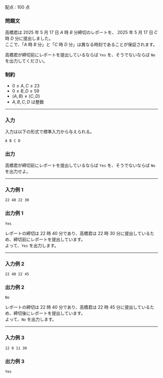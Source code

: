 配点 : $100$ 点

### 問題文

高橋君は $2025$ 年 $5$ 月 $17$ 日 $A$ 時 $B$ 分締切のレポートを、 $2025$ 年 $5$ 月 $17$ 日 $C$ 時 $D$ 分に提出しました。  
ここで、「$A$ 時 $B$ 分」と「$C$ 時 $D$ 分」は異なる時刻であることが保証されます。

高橋君が締切前にレポートを提出しているならば `Yes` を、そうでないならば `No` を出力してください。

### 制約

  * $0 \leq A,C \leq 23$
  * $0 \leq B,D \leq 59$
  * $(A,B)\neq(C,D)$
  * $A,B,C,D$ は整数



* * *

### 入力

入力は以下の形式で標準入力から与えられる。
    
    
    A B C D

### 出力

高橋君が締切前にレポートを提出しているならば `Yes` を、そうでないならば `No` を出力せよ。

* * *

### 入力例 1
    
    
    22 40 22 30

### 出力例 1
    
    
    Yes

レポートの締切は $22$ 時 $40$ 分であり、高橋君は $22$ 時 $30$ 分に提出しているため、締切前にレポートを提出しています。  
よって、`Yes` を出力します。

* * *

### 入力例 2
    
    
    22 40 22 45

### 出力例 2
    
    
    No

レポートの締切は $22$ 時 $40$ 分であり、高橋君は $22$ 時 $45$ 分に提出しているため、締切後にレポートを提出しています。  
よって、`No` を出力します。

* * *

### 入力例 3
    
    
    12 0 11 30

### 出力例 3
    
    
    Yes